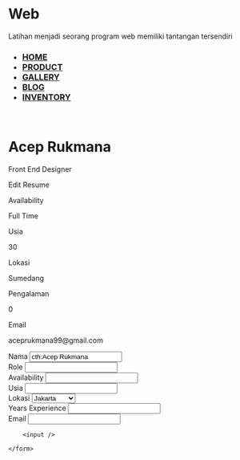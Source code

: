 # Web
Latihan menjadi seorang program web memiliki tantangan tersendiri
<!doctype html>
<html>

<head>
    <title> Tugas 1</title>
</head>

<Body>
    <div>
        <h3>
            <ul>
                <li><a href="home.html">HOME</a></li>
                <li><a href="https://github.com/AcepRukmana" target="_blank">PRODUCT</a></li>
                <li><a href="https://import.cdn.thinkific.com/236035/LOeri7TYTomO5itkgBT8_Logo-Kode-2020-dark.png"
                        width="200">GALLERY</a></li>
                <li><a href="https://aceprukmana.blogspot.com" target="_blank">BLOG</a></li>
                <li><a href="https://web.facebook.com/acep.rukmanabinrasta">INVENTORY</a></li>
            </ul>
        </h3>
    </div> <br>
    <h1> Acep Rukmana </h1>
    <p> Front End Designer </p>
    <p> Edit Resume </p>
    <p> Availability</p>
    <p> Full Time</p>
    <p> Usia </p>
    <p> 30 </p>
    <p> Lokasi</p>
    <p> Sumedang</p>
    <p> Pengalaman </p>
    <p> 0 </p>
    <p> Email</p>
    <p>aceprukmana99@gmail.com</p>
    </div>
    <form>
        <div id="nama">
            <label for="nama">Nama</label>
            <input type="text" name="nama" value="cth:Acep Rukmana" />
        </div>
        <div id="roler">
            <label for="roler">Role</label>
            <input type="text" name="peran" />
        </div>
        <div id="Availability">
            <label for="Availability">Availability</label>
            <input type="text" Nama="Ketersediana">
        </div>
        <div id="Usia">
            <label for="usia">Usia</label>
            <input type="number" name="usia" />
        </div>
        <div id="kota">
            <label for="kota">Lokasi</label>
            <select name="kota">
                <option>Jakarta</option>
                <option>Bandung</option>
                <option>Sumedang</option>
                <option>Bekasi</option>
            </select>
        </div>
        <div id="waktu">
            <label for="waktu">Years Experience</label>
            <input type="year" name="waktu" />
        </div>
        <div id="Email">
            <label for="Email">Email</label>
            <input type="text" Nama="Email" />
        </div>

        <input />

    </form>

</Body>

</html>
